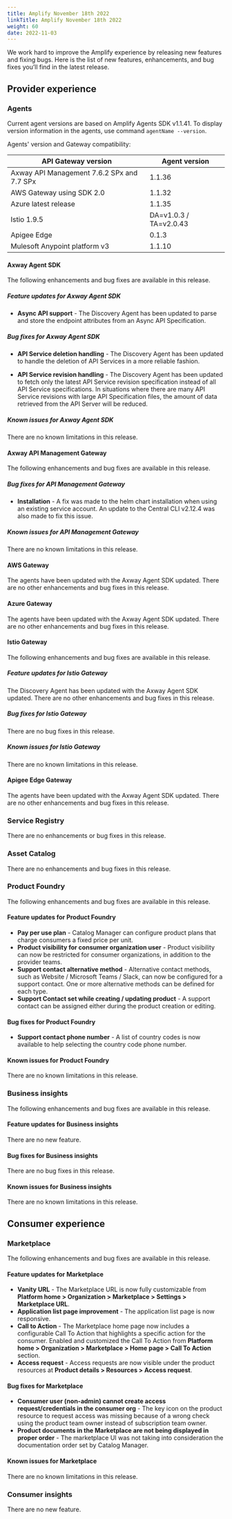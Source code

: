 ```yaml
---
title: Amplify November 18th 2022
linkTitle: Amplify November 18th 2022
weight: 60
date: 2022-11-03
---
```

We work hard to improve the Amplify experience by releasing new features and fixing bugs. Here is the list of new features, enhancements, and bug fixes you’ll find in the latest release.

## Provider experience

### Agents

Current agent versions are based on Amplify Agents SDK v1.1.41. To display version information in the agents, use command `agentName --version`.

Agents' version and Gateway compatibility:

| API Gateway version                        | Agent version        |
|--------------------------------------------|----------------------|
| Axway API Management 7.6.2 SPx and 7.7 SPx | 1.1.36               |
| AWS Gateway using SDK 2.0                  | 1.1.32               |
| Azure latest release                       | 1.1.35               |
| Istio 1.9.5                                | DA=v1.0.3 / TA=v2.0.43 |
| Apigee Edge                                | 0.1.3                |
| Mulesoft Anypoint platform v3              | 1.1.10               |

#### Axway Agent SDK

The following enhancements and bug fixes are available in this release.

##### Feature updates for Axway Agent SDK

* **Async API support** - The Discovery Agent has been updated to parse and store the endpoint attributes from an Async API Specification.

##### Bug fixes for Axway Agent SDK

* **API Service deletion handling** - The Discovery Agent has been updated to handle the deletion of API Services in a more reliable fashion.

* **API Service revision handling** - The Discovery Agent has been updated to fetch only the latest API Service revision specification instead of all API Service specifications. In situations where there are many API Service revisions with large API Specification files, the amount of data retrieved from the API Server will be reduced.

##### Known issues for Axway Agent SDK

There are no known limitations in this release.

#### Axway API Management Gateway

The following enhancements and bug fixes are available in this release.

##### Bug fixes for API Management Gateway

* **Installation** - A fix was made to the helm chart installation when using an existing service account. An update to the Central CLI v2.12.4 was also made to fix this issue.

##### Known issues for API Management Gateway

There are no known limitations in this release.

#### AWS Gateway

The agents have been updated with the Axway Agent SDK updated.  There are no other enhancements and bug fixes in this release.

#### Azure Gateway

The agents have been updated with the Axway Agent SDK updated.  There are no other enhancements and bug fixes in this release.

#### Istio Gateway

The following enhancements and bug fixes are available in this release.

##### Feature updates for Istio Gateway

The Discovery Agent has been updated with the Axway Agent SDK updated.  There are no other enhancements and bug fixes in this release.

##### Bug fixes for Istio Gateway

There are no bug fixes in this release.

##### Known issues for Istio Gateway

There are no known limitations in this release.

#### Apigee Edge Gateway

The agents have been updated with the Axway Agent SDK updated.  There are no other enhancements and bug fixes in this release.

### Service Registry

There are no enhancements or bug fixes in this release.

### Asset Catalog

There are no enhancements and bug fixes in this release.

### Product Foundry

The following enhancements and bug fixes are available in this release.

#### Feature updates for Product Foundry

* **Pay per use plan** - Catalog Manager can configure product plans that charge consumers a fixed price per unit.
* **Product visibility for consumer organization user** - Product visibility can now be restricted for consumer organizations, in addition to the provider teams.
* **Support contact alternative method** - Alternative contact methods, such as Website / Microsoft Teams / Slack, can now be configured for a support contact. One or more alternative methods can be defined for each type.
* **Support Contact set while creating / updating product** - A support contact can be assigned either during the product creation or editing.

#### Bug fixes for Product Foundry

* **Support contact phone number** - A list of country codes is now available to help selecting the country code phone number.

#### Known issues for Product Foundry

There are no known limitations in this release.

### Business insights

The following enhancements and bug fixes are available in this release.

#### Feature updates for Business insights

There are no new feature.

#### Bug fixes for Business insights

There are no bug fixes in this release.

#### Known issues for Business insights

There are no known limitations in this release.

## Consumer experience

### Marketplace

The following enhancements and bug fixes are available in this release.

#### Feature updates for Marketplace

* **Vanity URL** - The Marketplace URL is now fully customizable from **Platform home > Organization > Marketplace > Settings > Marketplace URL**.
* **Application list page improvement** - The application list page is now responsive.
* **Call to Action** - The Marketplace home page now includes a configurable Call To Action that highlights a specific action for the consumer. Enabled and customized the Call To Action from **Platform home > Organization > Marketplace > Home page > Call To Action** section.
* **Access request** - Access requests are now visible under the product resources at **Product details > Resources > Access request**.

#### Bug fixes for Marketplace

* **Consumer user (non-admin) cannot create access request/credentials in the consumer org** - The key icon on the product resource to request access was missing because of a wrong check using the product team owner instead of subscription team owner.
* **Product documents in the Marketplace are not being displayed in proper order** - The marketplace UI was not taking into consideration the documentation order set by Catalog Manager.

#### Known issues for Marketplace

There are no known limitations in this release.

### Consumer insights

There are no new feature.
